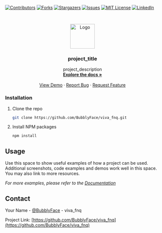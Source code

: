 <!--
*** Thanks for checking out the Best-README-Template. If you have a suggestion
*** that would make this better, please fork the repo and create a pull request
*** or simply open an issue with the tag "enhancement".
*** Thanks again! Now go create something AMAZING! :D
***
***
***
*** To avoid retyping too much info. Do a search and replace for the following:
*** github_username, repo_name, twitter_handle, email, project_title, project_description
-->



<!-- PROJECT SHIELDS -->
<!--
*** I'm using markdown "reference style" links for readability.
*** Reference links are enclosed in brackets [ ] instead of parentheses ( ).
*** See the bottom of this document for the declaration of the reference variables
*** for contributors-url, forks-url, etc. This is an optional, concise syntax you may use.
*** https://www.markdownguide.org/basic-syntax/#reference-style-links
-->
[![Contributors][contributors-shield]][contributors-url]
[![Forks][forks-shield]][forks-url]
[![Stargazers][stars-shield]][stars-url]
[![Issues][issues-shield]][issues-url]
[![MIT License][license-shield]][license-url]
[![LinkedIn][linkedin-shield]][linkedin-url]



<!-- PROJECT LOGO -->
<br />
<p align="center">
  <a href="https://github.com/BubblyFace/viva_fnq">
    <img src="images/logo.png" alt="Logo" width="80" height="80">
  </a>

  <h3 align="center">project_title</h3>

  <p align="center">
    project_description
    <br />
    <a href="https://github.com/BubblyFace/viva_fnq"><strong>Explore the docs »</strong></a>
    <br />
    <br />
    <a href="https://github.com/BubblyFace/viva_fnq">View Demo</a>
    ·
    <a href="https://github.com/BubblyFace/viva_fnq/issues">Report Bug</a>
    ·
    <a href="https://github.com/BubblyFace/viva_fnq/issues">Request Feature</a>
  </p>
</p>


### Installation

1. Clone the repo
   ```sh
   git clone https://github.com/BubblyFace/viva_fnq.git
   ```
2. Install NPM packages
   ```sh
   npm install
   ```



<!-- USAGE EXAMPLES -->
## Usage

Use this space to show useful examples of how a project can be used. Additional screenshots, code examples and demos work well in this space. You may also link to more resources.

_For more examples, please refer to the [Documentation](https://www.yuque.com/chandbing/sbdtvl/vdx9nk)_



<!-- CONTACT -->
## Contact

Your Name - [@BubblyFace](https://github.com/BubblyFace) - viva_fnq

Project Link: [https://github.com/BubblyFace/viva_fnq](https://github.com/BubblyFace/viva_fnq)



<!-- MARKDOWN LINKS & IMAGES -->
<!-- https://www.markdownguide.org/basic-syntax/#reference-style-links -->
[contributors-shield]: https://img.shields.io/github/contributors/BubblyFace/viva_fnq.svg?style=for-the-badge
[contributors-url]: https://github.com/github_username/repo/graphs/contributors
[forks-shield]: https://img.shields.io/github/forks/BubblyFace/viva_fnq.svg?style=for-the-badge
[forks-url]: https://github.com/github_username/repo/network/members
[stars-shield]: https://img.shields.io/github/stars/BubblyFace/viva_fnq.svg?style=for-the-badge
[stars-url]: https://github.com/github_username/repo/stargazers
[issues-shield]: https://img.shields.io/github/issues/BubblyFace/viva_fnq.svg?style=for-the-badge
[issues-url]: https://github.com/github_username/repo/issues
[license-shield]: https://img.shields.io/github/license/BubblyFace/viva_fnq.svg?style=for-the-badge
[license-url]: https://github.com/github_username/repo/blob/master/LICENSE.txt
[linkedin-shield]: https://img.shields.io/badge/-LinkedIn-black.svg?style=for-the-badge&logo=linkedin&colorB=555
[linkedin-url]: https://linkedin.com/in/github_username
